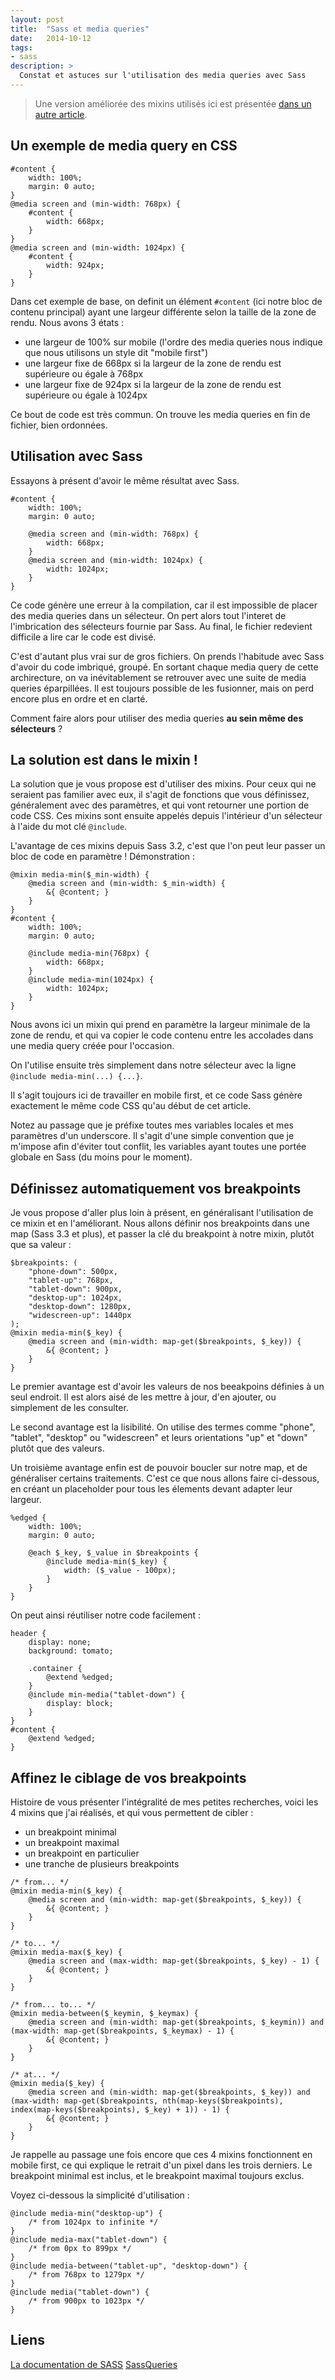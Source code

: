 ```yaml
---
layout: post
title:  "Sass et media queries"
date:   2014-10-12
tags:
- sass
description: >
  Constat et astuces sur l'utilisation des media queries avec Sass
---
```


> Une version améliorée des mixins utilisés ici est présentée [dans un autre article](http://blog.smarchal.com/sass-queries).

## Un exemple de media query en CSS

    #content {
        width: 100%;
        margin: 0 auto;
    }
    @media screen and (min-width: 768px) {
        #content {
            width: 668px;
        }
    }
    @media screen and (min-width: 1024px) {
        #content {
            width: 924px;
        }
    }

Dans cet exemple de base, on definit un élément `#content` (ici notre bloc de contenu principal) ayant une largeur différente selon la taille de la zone de rendu. Nous avons 3 états :

- une largeur de 100% sur mobile (l'ordre des media queries nous indique que nous utilisons un style dit "mobile first")
- une largeur fixe de 668px si la largeur de la zone de rendu est supérieure ou égale à 768px
- une largeur fixe de 924px si la largeur de la zone de rendu est supérieure ou égale à 1024px

Ce bout de code est très commun. On trouve les media queries en fin de fichier, bien ordonnées.

## Utilisation avec Sass

Essayons à présent d'avoir le même résultat avec Sass.

    #content {
        width: 100%;
        margin: 0 auto;

        @media screen and (min-width: 768px) {
            width: 668px;
        }
        @media screen and (min-width: 1024px) {
            width: 1024px;
        }
    }

Ce code génère une erreur à la compilation, car il est impossible de placer des media queries dans un sélecteur. On pert alors tout l'interet de l'imbrication des sélecteurs fournie par Sass. Au final, le fichier redevient difficile a lire car le code est divisé.

C'est d'autant plus vrai sur de gros fichiers. On prends l'habitude avec Sass d'avoir du code imbriqué, groupé. En sortant chaque media query de cette archirecture, on va inévitablement se retrouver avec une suite de media queries éparpillées. Il est toujours possible de les fusionner, mais on perd encore plus en ordre et en clarté.

Comment faire alors pour utiliser des media queries **au sein même des sélecteurs** ?

## La solution est dans le mixin !

La solution que je vous propose est d'utiliser des mixins. Pour ceux qui ne seraient pas familier avec eux, il s'agit de fonctions que vous définissez, généralement avec des paramètres, et qui vont retourner une portion de code CSS. Ces mixins sont ensuite appelés depuis l'intérieur d'un sélecteur à l'aide du mot clé `@include`.

L'avantage de ces mixins depuis Sass 3.2, c'est que l'on peut leur passer un bloc de code en paramètre ! Démonstration :

    @mixin media-min($_min-width) {
        @media screen and (min-width: $_min-width) {
            &{ @content; }
        }
    }
    #content {
        width: 100%;
        margin: 0 auto;

        @include media-min(768px) {
            width: 668px;
        }
        @include media-min(1024px) {
            width: 1024px;
        }
    }

Nous avons ici un mixin qui prend en paramètre la largeur minimale de la zone de rendu, et qui va copier le code contenu entre les accolades dans une media query créée pour l'occasion.

On l'utilise ensuite très simplement dans notre sélecteur avec la ligne `@include media-min(...) {...}`.

Il s'agit toujours ici de travailler en mobile first, et ce code Sass génère exactement le même code CSS qu'au début de cet article.

Notez au passage que je préfixe toutes mes variables locales et mes paramètres d'un underscore. Il s'agit d'une simple convention que je m'impose afin d'éviter tout conflit, les variables ayant toutes une portée globale en Sass (du moins pour le moment).

## Définissez automatiquement vos breakpoints

Je vous propose d'aller plus loin à présent, en généralisant l'utilisation de ce mixin et en l'améliorant. Nous allons définir nos breakpoints dans une map (Sass 3.3 et plus), et passer la clé du breakpoint à notre mixin, plutôt que sa valeur :

    $breakpoints: (
        "phone-down": 500px,
        "tablet-up": 768px,
        "tablet-down": 900px,
        "desktop-up": 1024px,
        "desktop-down": 1280px,
        "widescreen-up": 1440px
    );
    @mixin media-min($_key) {
        @media screen and (min-width: map-get($breakpoints, $_key)) {
            &{ @content; }
        }
    }

Le premier avantage est d'avoir les valeurs de nos beeakpoins définies à un seul endroit. Il est alors aisé de les mettre à jour, d'en ajouter, ou simplement de les consulter.

Le second avantage est la lisibilité. On utilise des termes comme "phone", "tablet", "desktop" ou "widescreen" et leurs orientations "up" et "down" plutôt que des valeurs.

Un troisième avantage enfin est de pouvoir boucler sur notre map, et de généraliser certains traitements. C'est ce que nous allons faire ci-dessous, en créant un placeholder pour tous les élements devant adapter leur largeur.

    %edged {
        width: 100%;
        margin: 0 auto;

        @each $_key, $_value in $breakpoints {
            @include media-min($_key) {
                width: ($_value - 100px);
            }
        }
    }

On peut ainsi réutiliser notre code facilement :

    header {
        display: none;
        background: tomato;

        .container {
            @extend %edged;
        }
        @include min-media("tablet-down") {
            display: block;
        }
    }
    #content {
        @extend %edged;
    }

## Affinez le ciblage de vos breakpoints

Histoire de vous présenter l'intégralité de mes petites recherches, voici les 4 mixins que j'ai réalisés, et qui vous permettent de cibler :

- un breakpoint minimal
- un breakpoint maximal
- un breakpoint en particulier
- une tranche de plusieurs breakpoints

<!-- -->

    /* from... */
    @mixin media-min($_key) {
        @media screen and (min-width: map-get($breakpoints, $_key)) {
            &{ @content; }
        }
    }

    /* to... */
    @mixin media-max($_key) {
        @media screen and (max-width: map-get($breakpoints, $_key) - 1) {
            &{ @content; }
        }
    }

    /* from... to... */
    @mixin media-between($_keymin, $_keymax) {
        @media screen and (min-width: map-get($breakpoints, $_keymin)) and (max-width: map-get($breakpoints, $_keymax) - 1) {
            &{ @content; }
        }
    }

    /* at... */
    @mixin media($_key) {
        @media screen and (min-width: map-get($breakpoints, $_key)) and (max-width: map-get($breakpoints, nth(map-keys($breakpoints), index(map-keys($breakpoints), $_key) + 1)) - 1) {
            &{ @content; }
        }
    }

Je rappelle au passage une fois encore que ces 4 mixins fonctionnent en mobile first, ce qui explique le retrait d'un pixel dans les trois derniers. Le breakpoint minimal est inclus, et le breakpoint maximal toujours exclus.

Voyez ci-dessous la simplicité d'utilisation :

    @include media-min("desktop-up") {
        /* from 1024px to infinite */
    }
    @include media-max("tablet-down") {
        /* from 0px to 899px */
    }
    @include media-between("tablet-up", "desktop-down") {
        /* from 768px to 1279px */
    }
    @include media("tablet-down") {
        /* from 900px to 1023px */
    }

## Liens
[La documentation de SASS](http://sass-lang.com/documentation/file.SASS_REFERENCE.html)
[SassQueries](http://smarchal.com/sass-queries)